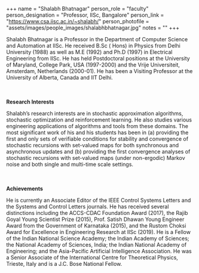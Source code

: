 +++
name = "Shalabh Bhatnagar"
person_role = "faculty"
person_designation = "Professor, IISc, Bangalore"
person_link = "https://www.csa.iisc.ac.in/~shalabh/"
person_photofile = "assets/images/people_images/shalabhbhatnagar.jpg"
notes = ""
+++

Shalabh Bhatnagar is a Professor in the Department of Computer Science and Automation at IISc. He received B.Sc (
Hons) in Physics from Delhi University (1988) as well as M.E (1992) and Ph.D (1997) in Electrical Engineering from IISc.
He has held Postdoctoral positions at the University of Maryland, College Park, USA (1997-2000) and the Vrije
Universiteit, Amsterdam, Netherlands (2000-01). He has been a Visiting Professor at the University of Alberta, Canada
and IIT Delhi.

<br><br><b>Research Interests</b>
<br>

Shalabh’s research interests are in stochastic approximation algorithms, stochastic optimization and reinforcement
learning. He also studies various engineering applications of algorithms and tools from these domains. The most
significant work of his and his students has been in (a) providing the first and only sets of verifiable conditions for
stability and convergence of stochastic recursions with set-valued maps for both synchronous and asynchronous updates
and (b) providing the first convergence analyses of stochastic recursions with set-valued maps (under non-ergodic)
Markov noise and both single and multi-time scale settings.

<br><br><b>Achievements</b>
<br>

He is currently an Associate Editor of the IEEE Control Systems Letters and the Systems and Control Letters journals. He
has received several distinctions including the ACCS-CDAC Foundation Award (2017), the Rajib Goyal Young Scientist
Prize (2015), Prof. Satish Dhawan Young Engineer Award from the Government of Karnataka (2015), and the Rustom Choksi
Award for Excellence in Engineering Research at IISc (2019). He is a Fellow of the Indian National Science Academy; the
Indian Academy of Sciences; the National Academy of Sciences, India; the Indian National Academy of Engineering; and the
Asia-Pacific Artificial Intelligence Association. He was a Senior Associate of the International Centre for Theoretical
Physics, Trieste, Italy and is a J.C. Bose National Fellow.